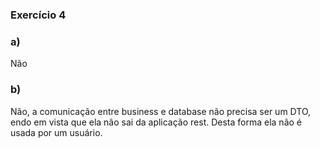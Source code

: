 ### Exercício 4

### a)

Não

### b)

Não, a comunicação entre business e database não precisa ser um DTO, endo em vista que ela não sai da aplicação rest. Desta forma ela não é usada por um usuário.